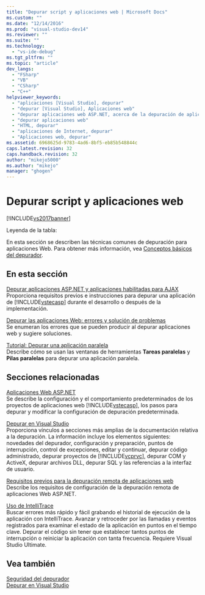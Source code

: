 ```yaml
---
title: "Depurar script y aplicaciones web | Microsoft Docs"
ms.custom: ""
ms.date: "12/14/2016"
ms.prod: "visual-studio-dev14"
ms.reviewer: ""
ms.suite: ""
ms.technology: 
  - "vs-ide-debug"
ms.tgt_pltfrm: ""
ms.topic: "article"
dev_langs: 
  - "FSharp"
  - "VB"
  - "CSharp"
  - "C++"
helpviewer_keywords: 
  - "aplicaciones [Visual Studio], depurar"
  - "depurar [Visual Studio], Aplicaciones web"
  - "depurar aplicaciones web ASP.NET, acerca de la depuración de aplicaciones web ASP.NET"
  - "depurar aplicaciones web"
  - "HTML, depurar"
  - "aplicaciones de Internet, depurar"
  - "Aplicaciones web, depurar"
ms.assetid: 6968625d-9783-4ad6-8bf5-eb85b548844c
caps.latest.revision: 32
caps.handback.revision: 32
author: "mikejo5000"
ms.author: "mikejo"
manager: "ghogen"
---
```

# Depurar script y aplicaciones web
[!INCLUDE[vs2017banner](../code-quality/includes/vs2017banner.md)]

Leyenda de la tabla:  
  
 En esta sección se describen las técnicas comunes de depuración para aplicaciones Web.  Para obtener más información, vea [Conceptos básicos del depurador](../debugger/debugger-basics.md).  
  
## En esta sección  
 [Depurar aplicaciones ASP.NET y aplicaciones habilitadas para AJAX](../debugger/debugging-aspnet-and-ajax-applications.md)  
 Proporciona requisitos previos e instrucciones para depurar una aplicación de [!INCLUDE[vstecasp](../code-quality/includes/vstecasp_md.md)] durante el desarrollo o después de la implementación.  
  
 [Depurar las aplicaciones Web: errores y solución de problemas](../debugger/debugging-web-applications-errors-and-troubleshooting.md)  
 Se enumeran los errores que se pueden producir al depurar aplicaciones web y sugiere soluciones.  
  
 [Tutorial: Depurar una aplicación paralela](../debugger/walkthrough-debugging-a-parallel-application.md)  
 Describe cómo se usan las ventanas de herramientas **Tareas paralelas** y **Pilas paralelas** para depurar una aplicación paralela.  
  
## Secciones relacionadas  
 [Aplicaciones Web ASP.NET](../debugger/debugging-preparation-aspnet-web-applications.md)  
 Se describe la configuración y el comportamiento predeterminados de los proyectos de aplicaciones web [!INCLUDE[vstecasp](../code-quality/includes/vstecasp_md.md)], los pasos para depurar y modificar la configuración de depuración predeterminada.  
  
 [Depurar en Visual Studio](../debugger/debugging-in-visual-studio.md)  
 Proporciona vínculos a secciones más amplias de la documentación relativa a la depuración.  La información incluye los elementos siguientes: novedades del depurador, configuración y preparación, puntos de interrupción, control de excepciones, editar y continuar, depurar código administrado, depurar proyectos de [!INCLUDE[vcprvc](../code-quality/includes/vcprvc_md.md)], depurar COM y ActiveX, depurar archivos DLL, depurar SQL y las referencias a la interfaz de usuario.  
  
 [Requisitos previos para la depuración remota de aplicaciones web](../debugger/prerequistes-for-remote-debugging-web-applications.md)  
 Describe los requisitos de configuración de la depuración remota de aplicaciones Web ASP.NET.  
  
 [Uso de IntelliTrace](../debugger/intellitrace.md)  
 Buscar errores más rápido y fácil grabando el historial de ejecución de la aplicación con IntelliTrace.  Avanzar y retroceder por las llamadas y eventos registrados para examinar el estado de la aplicación en puntos en el tiempo clave.  Depurar el código sin tener que establecer tantos puntos de interrupción o reiniciar la aplicación con tanta frecuencia.  Requiere Visual Studio Ultimate.  
  
## Vea también  
 [Seguridad del depurador](../debugger/debugger-security.md)   
 [Depurar en Visual Studio](../debugger/debugging-in-visual-studio.md)